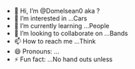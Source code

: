 - 👋 Hi, I’m @Domelsean0 aka ?
- 👀 I’m interested in ...Cars
- 🌱 I’m currently learning ...People
- 💞️ I’m looking to collaborate on ...Bands
- 📫 How to reach me ...Think
- 😄 Pronouns: ...
- ⚡ Fun fact: ...No hand outs unless

<!---
Domelsean0/Domelsean0 is a ✨ special ✨ repository because its `README.md` (this file) appears on your GitHub profile.
You can click the Preview link to take a look at your changes.
--->
